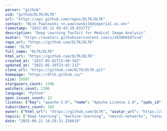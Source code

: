 ```yaml
---
parser: "github"
uid: "github/DLTK/DLTK"
url: "https://api.github.com/repos/DLTK/DLTK"
contact: "Nick Pawlowski <n.pawlowski16@imperial.ac.uk>"
timestamp: "2022-05-12 03:43:29.031772"
description: "Deep Learning Toolkit for Medical Image Analysis"
avatar: "https://avatars.githubusercontent.com/u/28306010?v=4"
repo_url: "https://github.com/DLTK/DLTK"
name: "DLTK"
full_name: "DLTK/DLTK"
html_url: "https://github.com/DLTK/DLTK"
created_at: "2017-05-02T15:40:36Z"
updated_at: "2022-05-10T23:45:21Z"
clone_url: "https://github.com/DLTK/DLTK.git"
homepage: "https://dltk.github.io/"
size: 19507
stargazers_count: 1306
watchers_count: 1306
language: "Python"
open_issues_count: 12
license: {"key": "apache-2.0", "name": "Apache License 2.0", "spdx_id": "Apache-2.0", "url": "https://api.github.com/licenses/apache-2.0", "node_id": "MDc6TGljZW5zZTI="}
subscribers_count: 102
owner: {"html_url": "https://github.com/DLTK", "avatar_url": "https://avatars.githubusercontent.com/u/28306010?v=4", "login": "DLTK", "type": "Organization"}
topics: ["deep-learning", "machine-learning", "neural-networks", "tensorflow", "medical-imaging", "data-science", "ml", "deep-neural-networks", "python", "medical", "dltk", "dltk-model-zoo", "neural-network", "neuroimaging", "cnn", "medical-image-processing"]
date: "2025-06-21 14:28:31.256819"
---
```

